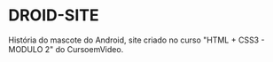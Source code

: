 # DROID-SITE
História do mascote do Android, site criado no curso "HTML + CSS3 - MODULO 2" do CursoemVideo.
